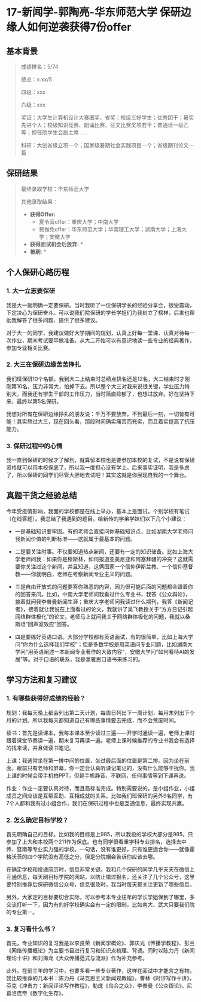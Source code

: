 # 17-新闻学-郭陶亮-华东师范大学  保研边缘人如何逆袭获得7份offer

## 基本背景

> 成绩排名：5/74
>
> 绩点：x.xx/5
>
> 四级：xxx
>
> 六级：xxx
>
> 奖证：大学生计算机设计大赛国奖、省奖；校级三好学生；优秀团干；暑实先进个人；校级知识竞赛、朗诵比赛、征文比赛奖项若干；普通话一级乙等；担任院学生会副主席 . . .
>
> 科研：大创省级立项一个；国家级暑期社会实践项目一个；省级期刊论文一篇

## 保研结果

> 最终录取学校：华东师范大学
>
> 其他录取结果：
>
> * **获得Offer:**
>   * 夏令营offer：重庆大学；中南大学
>   * 预推免offer：华东师范大学；华南理工大学；湖南大学；上海大学；安徽大学
> * **获得面试机会后放弃:**
>   * 
> * **被刷**:
>   * 

## 个人保研心路历程

### 1. 大一立志要保研

我是大一就明确一定要保研。当时我听了一位保研学长的经验分享会，很受震动，下定决心为保研奋斗。可以说我们院保研的学长学姐们为我树立了榜样，后来也帮助我解答了很多问题、提供了很多建议。

对于大一的同学，我建议做好大学期间的规划，认真上好每一堂课、认真对待每一次作业，期末考试要早做准备。从大二开始可以有意识地读一些专业的经典著作，参加专业相关比赛。

### 2. 大三在保研边缘苦苦挣扎

我们班保研10个名额，我到大二上结束时总绩点排名还是12名，大二结束时才刚刚第10名，压力非常大，怕掉下去。所以整个大三对我来说很关键，学业压力特别大，而我还有学生干部的工作压力，当时简直抑郁了，也想过放弃。好在坚持下来，最终以第5名保研。

我想对所有在保研边缘挣扎的朋友说：千万不要放弃，不到最后一刻，一切皆有可能！其实熬过大三，现在回头看，那段时间确实痛苦而充实，而且着实提高了抗压能力。

### 3. 保研过程中的心情

我一直到保研的时候才了解到，就算留本校也是要参加本校的复试，不是说有保研资格就可以用本校保底了，所以我一度担心没有学上。后来事实证明，我是多虑了，所以保研的同学们尽管大胆地去试吧！其实这就是你展现自我的一个舞台。

## 真题干货之经验总结

今年受疫情影响，我面的学校都是在线上举办，基本上是面试，个别学校有笔试（在线答题）。我总结了我遇到的题目，给新传的学弟学妹们以下几个小建议：

* 一是基础知识要牢固。有的老师会直接问你基础知识点，比如湖南大学老师问我新闻价值的判断标准——这就属于最基本的问题。

* 二是要关注时事。不仅要知道热点新闻，还要有一定的知识储备。比如上海大学老师问我：如果你是穆斯林，如何报道亚美尼亚和阿塞拜疆的冲突？这就需要你关注过这个新闻，并且知道，这俩国家一个信仰伊斯兰教、一个信仰基督教——你就明白，老师在考察新闻专业主义的问题。

* 三是自由开放式的问题要答你熟悉的内容，因为很可能后面的问题都会跟着你的回答来问。比如，中南大学老师问我看过什么专业书，我答《公众舆论》，接着就问我李普曼新闻生涯；重庆大学老师问我读过什么期刊，我答《新闻记者》，接着就让我说在上面看过的论文，我就讲了吴飞教授关于“方方日记引起网络群体极化”的论文，老师马上就问我关于网络群体极化的问题，我就以桑斯坦“回声室效应”回答。

* 四是要练好英语口语。大部分学校都有英语面试，有的很简单，比如上海大学问“你为什么选择我们学校”；但是多数学校是用英语问专业问题，比如湖南大学问“用英语阐述一本新闻专业著作的大致内容”，安徽大学问“如何看待AI的发展”等。对于口语的联系，我是拿雅思口语书来练习的。

## 学习方法和复习建议

### 1. 有哪些获得好成绩的经验？

规划：我每天晚上都会列出第二天计划，每周日列出下一周计划，每月末列出下个月的计划。所以我每天都知道自己有哪些事情要去完成，而不会荒废时间。

读书：首先是读课本，我每本课本至少读过三遍——开学时通读一遍，老师上课时跟着课堂节奏读一遍，期末复习再读一遍。老师上课时候推荐的专业书我会有选择的找来读，并且做读书笔记。

上课：我通常坐在第一排中间的位置，坐过最后面的位置是第二排。因为坐在前面，眼前只有老师和屏幕，你一定会认真听课记笔记的，没有什么能够干扰你。我上课的时候会带手机拍PPT，但是手机静音、不联网，任何事情等到下课再说。

作业：作业一定要认真对待，而且高标准完成。特别需要说的，是小组作业，小组成员之间应该是互帮互助、互相成就的关系，比如我们班保研的另外9名同学，有7个人都和我有过小组合作，我们在保研过程中也是互通信息，最终实现共赢。

### 2. 怎么确定目标学校？

首先明确自己的目标。比如我的目标是上985，所以我投的学校大部分是985，只参加了上大和本校两个211作为保底。也有同学很看重学科专业排名，选择去中传、暨南等专业实力强的学校。一句话，没有谁更好，只有谁更适合你——就像霍格沃茨的四个学院没有高低之分，但是分院帽会告诉你应该去哪。

在确定学校和投递简历时，信息非常关键。我和几个保研的同学几乎天天在微信上互通信息，每天刷目标学院的网站，以防止错过报名。还关注了几个公众号，这里要特别推荐后保研微信公众号，信息很及时，我当时每天都关注更新了哪些信息。

另外，大家定的目标要切合实际，可以参考本专业往年的学长学姐保到了哪里，多交流打听一下，因为有的好学校确实会有一定的限制，比如南大、武大只要我们院的专业第一。

### 3. 复习看什么书？

首先，专业知识的复习我是以李良荣《新闻学概论》、郭庆光《传播学教程》、彭兰《网络传播概论》为主要书目进行复习和知识点梳理、背诵。同时以陈力丹《新闻理论十讲》和刘海龙《大众传播范式与流派》作为补充参考。

此外，在前三年的学习中，也要多看一些专业著作，这样在面试中才能言之有物，我比较推荐的几本书：陈力丹《马克思主义新闻观教程》，曹林《时评写作十讲》，芬克《冲击力：新闻评论写作教程》，勒庞《乌合之众》，李普曼《公众舆论》，尼葛洛庞帝《数字化生存》。